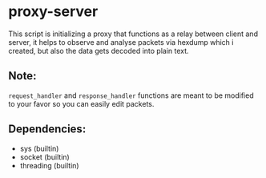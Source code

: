 # proxy-server
This script is initializing a proxy that functions as a relay between client and server, it helps to observe and analyse packets via hexdump which i created, but also the data gets decoded into plain text.

## Note:
`request_handler` and `response_handler` functions are meant to be modified to your favor so you can easily edit packets. 

## Dependencies:
- sys (builtin)
- socket (builtin)
- threading (builtin)
